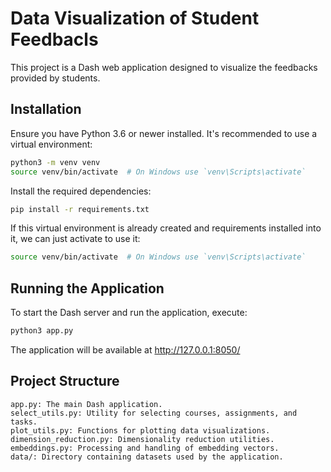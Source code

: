 # Data Visualization of Student Feedbacls
This project is a Dash web application designed to visualize the feedbacks provided by students.

## Installation

Ensure you have Python 3.6 or newer installed. It's recommended to use a virtual environment:

```bash
python3 -m venv venv
source venv/bin/activate  # On Windows use `venv\Scripts\activate`
```

Install the required dependencies:

```bash 
pip install -r requirements.txt
```

If this virtual environment is already created and requirements installed into it, we can just activate to use it:

```bash
source venv/bin/activate  # On Windows use `venv\Scripts\activate`
```

## Running the Application

To start the Dash server and run the application, execute:
    
```bash
python3 app.py
```

The application will be available at http://127.0.0.1:8050/


## Project Structure
    app.py: The main Dash application.
    select_utils.py: Utility for selecting courses, assignments, and tasks.
    plot_utils.py: Functions for plotting data visualizations.
    dimension_reduction.py: Dimensionality reduction utilities.
    embeddings.py: Processing and handling of embedding vectors.
    data/: Directory containing datasets used by the application.
